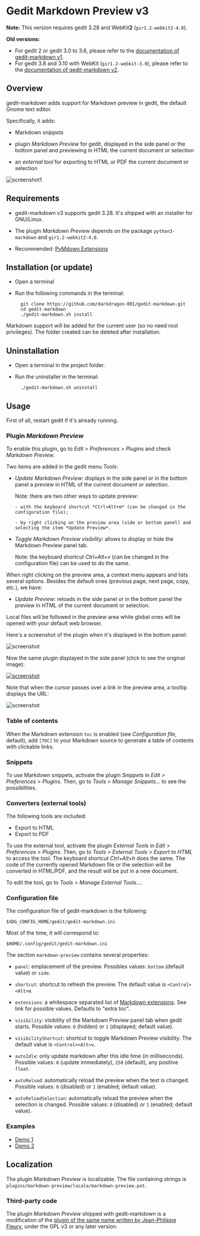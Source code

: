 # Gedit Markdown Preview v3

**Note:** This version requires gedit 3.28 and WebKit**2** (`gir1.2-webkit2-4.0`).

**Old versions:**

- For gedit 2 or gedit 3.0 to 3.6, please refer to the [documentation of gedit-markdown v1](https://github.com/darkdragon-001/gedit-markdown/tree/v1#readme). 
- For gedit 3.8 and 3.10 with WebKit (`gir1.2-webkit-3.0`), please refer to the [documentation of gedit-markdown v2](https://github.com/darkdragon-001/gedit-markdown/tree/v2#readme).

## Overview

gedit-markdown adds support for Markdown preview in gedit, the default Gnome text editor.

Specifically, it adds:

- Markdown *snippets*

- plugin *Markdown Preview* for gedit, displayed in the side panel or the bottom panel and previewing in HTML the current document or selection

- an *external tool* for exporting to HTML or PDF the current document or selection

![screenshot1](doc/exemple1.png "Default Markdown syntax highlighting in gedit.")

## Requirements

- gedit-markdown v3 supports gedit 3.28. It's shipped with an installer for GNU/Linux.

- The plugin *Markdown Preview* depends on the package `python3-markdown` and `gir1.2-webkit2-4.0`.

- Recommended: [PyMdown Extensions](https://facelessuser.github.io/pymdown-extensions/installation/)

## Installation (or update)

- Open a terminal

- Run the following commands in the terminal:

		git clone https://github.com/darkdragon-001/gedit-markdown.git
		cd gedit-markdown
		./gedit-markdown.sh install

Markdown support will be added for the current user (so no need root privileges). The folder created can be deleted after installation.

## Uninstallation

- Open a terminal in the project folder.

- Run the uninstaller in the terminal:

		./gedit-markdown.sh uninstall

## Usage

First of all, restart gedit if it's already running.

### Plugin *Markdown Preview*

To enable this plugin, go to *Edit > Preferences > Plugins* and check *Markdown Preview*.

Two items are added in the gedit menu *Tools*:

- *Update Markdown Preview*: displays in the side panel or in the bottom panel a preview in HTML of the current document or selection.

	Note: there are two other ways to update preview:
	
	  - with the keyboard shortcut *Ctrl+Alt+m* (can be changed in the configuration file);
	
	  - by right clicking on the preview area (side or bottom panel) and selecting the item *Update Preview*.

- *Toggle Markdown Preview visibility*: allows to display or hide the Markdown Preview panel tab.

	Note: the keyboard shortcut *Ctrl+Alt+v* (can be changed in the configuration file) can be used to do the same.

When right clicking on the preview area, a context menu appears and lists several options. Besides the default ones (previous page, next page, copy, etc.), we have:

- *Update Preview*: reloads in the side panel or in the bottom panel the preview in HTML of the current document or selection.

Local files will be followed in the preview area while global ones will be opened with your default web browser.

Here's a screenshot of the plugin when it's displayed in the bottom panel:

![screenshot](doc/exemple3.png "Markdown Preview in the bottom panel of gedit.")

Now the same plugin displayed in the side panel (click to see the original image):

[![screenshot][2]][1]

  [1]: doc/exemple4-grand.png
  [2]: doc/exemple4-petit.png (Markdown Preview in the side panel of gedit.)


Note that when the cursor passes over a link in the preview area, a tooltip displays the URL:

![screenshot](doc/exemple5.png "Tooltip displaying URL when the cursor passes over a link.")

### Table of contents

When the Markdown extension `toc` is enabled (see _Configuration file_, default), add `[TOC]` to your Markdown source to generate a table of contents with clickable links.

### Snippets

To use Markdown snippets, activate the plugin *Snippets* in *Edit > Preferences > Plugins*. Then, go to *Tools > Manage Snippets...* to see the possibilities.

### Converters (external tools)

The following tools are included:

- Export to HTML
- Export to PDF

To use the external tool, activate the plugin *External Tools* in *Edit > Preferences > Plugins*. Then, go to *Tools > External Tools > Export to HTML* to access the tool. The keyboard shortcut *Ctrl+Alt+h* does the same. The code of the currently opened Markdown file or the selection will be converted in HTML/PDF, and the result will be put in a new document.

To edit the tool, go to *Tools > Manage External Tools...*.

### Configuration file

The configuration file of gedit-markdown is the following:

	$XDG_CONFIG_HOME/gedit/gedit-markdown.ini

Most of the time, it will correspond to:

	$HOME/.config/gedit/gedit-markdown.ini

The section `markdown-preview` contains several properties:

- `panel`: emplacement of the preview. Possibles values: `bottom` (default value) or `side`.

- `shortcut`: shortcut to refresh the preview. The default value is `<Control><Alt>m`.

- `extensions`: a whitespace separated list of [Markdown extensions](https://python-markdown.github.io/extensions/#officially-supported-extensions). See link for possible values. Defaults to "extra toc".

- `visibility`: visibility of the Markdown Preview panel tab when gedit starts. Possible values: `0` (hidden) or `1` (displayed; default value).

- `visibilityShortcut`: shortcut to toggle Markdown Preview visibility. The default value is `<Control><Alt>v`.

- `autoIdle`: only update markdown after this idle time (in milliseconds). Possible values: `0` (update immediately), `250` (default), any positive `float`.

- `autoReload`: automatically reload the preview when the text is changed. Possible values: `0` (disabled) or `1` (enabled; default value).

- `autoReloadSelection`: automatically reload the preview when the selection is changed. Possible values: `0` (disabled) or `1` (enabled; default value).

### Examples

- [Demo 1](doc/demo-markdown.md)
- [Demo 2](doc/demo-markdown-extra.md)

## Localization

The plugin *Markdown Preview* is localizable. The file containing strings is `plugins/markdown-preview/locale/markdown-preview.pot`.

### Third-party code

The plugin *Markdown Preview* shipped with gedit-markdown is a modification of the [plugin of the same name written by Jean-Philippe Fleury](https://github.com/jpfleury/gedit-markdown), under the GPL v3 or any later version.
